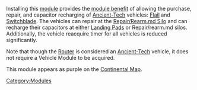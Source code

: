 Installing this [module](modules.md) provides the [module
benefit](module_benefit.md) of allowing the purchase, repair,
and capacitor recharging of [Ancient-Tech](Ancient-Tech.md)
vehicles: [Flail](Flail.md) and
[Switchblade](Switchblade.md). The vehicles can repair at the
[Repair/Rearm.md Silo](Repair/Rearm_Silo.md) and can recharge their
capacitors at either [Landing Pads](Landing_Pad.md) or
Repair/rearm.md silos. Additionally, the vehicle reacquire timer for all
vehicles is reduced significantly.

Note that though the [Router](Router.md) is considered an
[Ancient-Tech](Ancient-Tech.md) vehicle, it does not require a
Vehicle Module to be acquired.

This module appears as purple on the [Continental
Map](Continental_Map.md).

[Category:Modules](Category:Modules.md)
